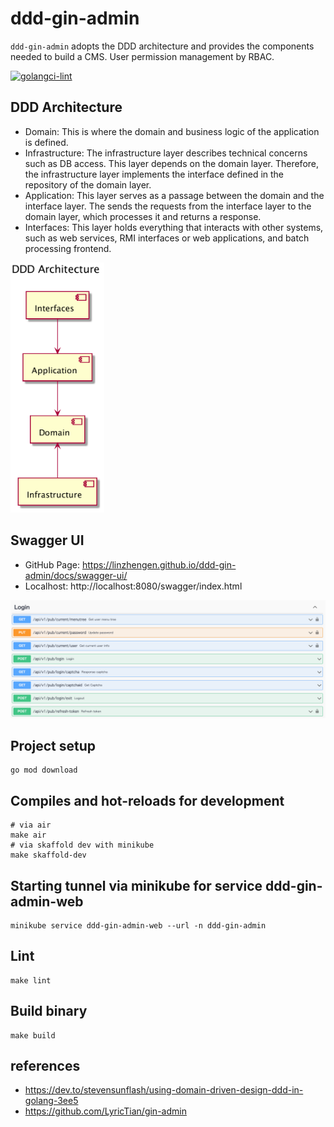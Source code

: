 # ddd-gin-admin
`ddd-gin-admin` adopts the DDD architecture and provides the components needed to build a CMS. User permission management by RBAC.

[![golangci-lint](https://github.com/linzhengen/ddd-gin-admin/actions/workflows/golangci-lint.yml/badge.svg)](https://github.com/linzhengen/ddd-gin-admin/actions/workflows/golangci-lint.yml)

## DDD Architecture
+ Domain: This is where the domain and business logic of the application is defined.
+ Infrastructure: The infrastructure layer describes technical concerns such as DB access. This layer depends on the domain layer. Therefore, the infrastructure layer implements the interface defined in the repository of the domain layer.
+ Application: This layer serves as a passage between the domain and the interface layer. The sends the requests from the interface layer to the domain layer, which processes it and returns a response.
+ Interfaces: This layer holds everything that interacts with other systems, such as web services, RMI interfaces or web applications, and batch processing frontend.
<div>
    <img height="400" src="docs/img/ddd_architecture.png">
</div>

## Swagger UI
- GitHub Page: https://linzhengen.github.io/ddd-gin-admin/docs/swagger-ui/
- Localhost: http://localhost:8080/swagger/index.html
<div align="center">
    <img src="docs/img/swagger.png">
</div>

## Project setup
```
go mod download
```
## Compiles and hot-reloads for development
```
# via air
make air
# via skaffold dev with minikube
make skaffold-dev
```
## Starting tunnel via minikube for service ddd-gin-admin-web
```
minikube service ddd-gin-admin-web --url -n ddd-gin-admin
```
## Lint
```
make lint
```
## Build binary
```
make build
```

## references
+ https://dev.to/stevensunflash/using-domain-driven-design-ddd-in-golang-3ee5
+ https://github.com/LyricTian/gin-admin
